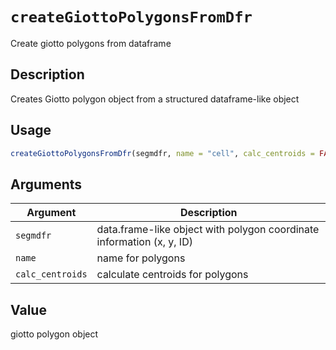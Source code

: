 # `createGiottoPolygonsFromDfr`

Create giotto polygons from dataframe


## Description

Creates Giotto polygon object from a structured dataframe-like object


## Usage

```r
createGiottoPolygonsFromDfr(segmdfr, name = "cell", calc_centroids = FALSE)
```


## Arguments

Argument      |Description
------------- |----------------
`segmdfr`     |     data.frame-like object with polygon coordinate information (x, y, ID)
`name`     |     name for polygons
`calc_centroids`     |     calculate centroids for polygons


## Value

giotto polygon object


